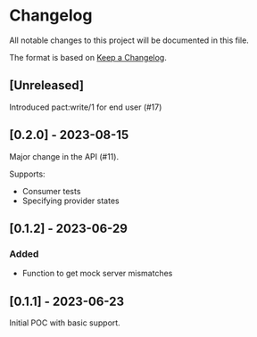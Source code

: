 # Changelog

All notable changes to this project will be documented in this file.

The format is based on [Keep a Changelog](https://keepachangelog.com/en/1.0.0/).

## [Unreleased]

Introduced pact:write/1 for end user (#17)


## [0.2.0] - 2023-08-15

Major change in the API (#11).

Supports:
- Consumer tests
- Specifying provider states


## [0.1.2] - 2023-06-29

### Added

- Function to get mock server mismatches


## [0.1.1] - 2023-06-23

Initial POC with basic support.
